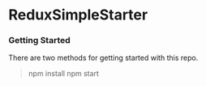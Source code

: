 # ReduxSimpleStarter


### Getting Started

There are two methods for getting started with this repo.

> npm install
> npm start


